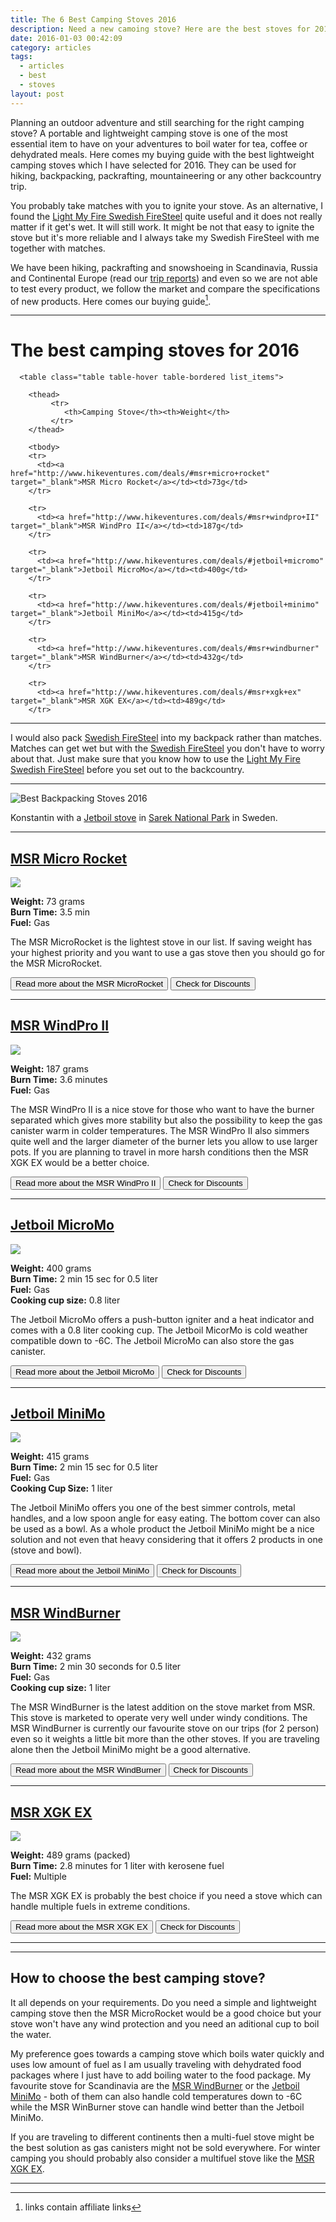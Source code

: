 ```yaml
---
title: The 6 Best Camping Stoves 2016
description: Need a new camoing stove? Here are the best stoves for 2016.
date: 2016-01-03 00:42:09
category: articles
tags:
  - articles
  - best
  - stoves
layout: post
---
```

Planning an outdoor adventure and still searching for the right camping stove? A portable and lightweight camping stove is one of the most essential item to have on your adventures to boil water for tea, coffee or dehydrated meals. Here comes my buying guide with the best lightweight camping stoves which I have selected for 2016. They can be used for hiking, backpacking, packrafting, mountaineering or any other backcountry trip.

You probably take matches with you to ignite your stove. As an alternative, I found the <a href="http://amzn.to/22kZs72" rel="nofollo">Light My Fire Swedish FireSteel</a> quite useful and it does not really matter if it get's wet. It will still work. It might be not that easy to ignite the stove but it's more reliable and I always take my Swedish FireSteel with me together with matches.

We have been hiking, packrafting and snowshoeing in Scandinavia, Russia and Continental Europe (read our [trip reports][1]) and even so we are not able to test every product, we follow the market and compare the specifications of new products. Here comes our buying guide[^1].

---

# The best camping stoves for 2016

<div class="table-responsive">

      <table class="table table-hover table-bordered list_items">

        <thead>
             <tr>
                <th>Camping Stove</th><th>Weight</th>
             </tr>
        </thead>

        <tbody>
        <tr>
          <td><a href="http://www.hikeventures.com/deals/#msr+micro+rocket" target="_blank">MSR Micro Rocket</a></td><td>73g</td>
        </tr>

        <tr>
          <td><a href="http://www.hikeventures.com/deals/#msr+windpro+II" target="_blank">MSR WindPro II</a></td><td>187g</td>
        </tr>

        <tr>
          <td><a href="http://www.hikeventures.com/deals/#jetboil+micromo" target="_blank">Jetboil MicroMo</a></td><td>400g</td>
        </tr>

        <tr>
          <td><a href="http://www.hikeventures.com/deals/#jetboil+minimo" target="_blank">Jetboil MiniMo</a></td><td>415g</td>
        </tr>

        <tr>
          <td><a href="http://www.hikeventures.com/deals/#msr+windburner" target="_blank">MSR WindBurner</a></td><td>432g</td>
        </tr>

        <tr>
          <td><a href="http://www.hikeventures.com/deals/#msr+xgk+ex" target="_blank">MSR XGK EX</a></td><td>489g</td>
        </tr>
</tbody>
</table>
</div>

<!--more-->

----

I would also pack <a href="http://amzn.to/22kZs72" rel="nofollo">Swedish FireSteel</a> into my backpack rather than matches. Matches can get wet but with the <a href="http://amzn.to/22kZs72" rel="nofollo">Swedish FireSteel</a> you don't have to worry about that. Just make sure that you know how to use the <a href="http://amzn.to/22kZs72" rel="nofollo">Light My Fire Swedish FireSteel</a> before you set out to the backcountry.


---


![][image-1]

Konstantin with a [Jetboil stove][2] in [Sarek National Park][3] in Sweden.

---

<h2><a href="http://www.hikeventures.com/deals/#msr+micro+rocket" target="_blank">MSR Micro Rocket</a></h2>

<a rel="nofollow" href="http://www.amazon.com/gp/product/B00F0BSDO4/ref=as_li_tl?ie=UTF8&camp=1789&creative=9325&creativeASIN=B00F0BSDO4&linkCode=as2&tag=hikeve-20&linkId=GXQ24IC7MGCK4GWX"><img border="0" src="http://ws-na.amazon-adsystem.com/widgets/q?_encoding=UTF8&ASIN=B00F0BSDO4&Format=_SL250_&ID=AsinImage&MarketPlace=US&ServiceVersion=20070822&WS=1&tag=hikeve-20" ></a><img src="http://ir-na.amazon-adsystem.com/e/ir?t=hikeve-20&l=as2&o=1&a=B00F0BSDO4" width="1" height="1" border="0" alt="" style="border:none !important; margin:0px !important;" />

**Weight:** 73 grams  
**Burn Time:** 3.5 min  
**Fuel:** Gas  

The MSR MicroRocket is the lightest stove in our list. If saving weight has your highest priority and you want to use a gas stove then you should go for the MSR MicroRocket.

<a href="http://www.backcountry.com/msr-micro-rocket-stove"><button type="button" class="btn btn-danger">Read more about the MSR MicroRocket</button></a>  <a href="http://www.hikeventures.com/deals/#msr+micro+rocket" target="_blank"><button type="button" class="btn btn-warning">Check for Discounts</button></a>

---

<h2><a href="http://www.hikeventures.com/deals/#msr+windpro+II" target="_blank">MSR WindPro II</a></h2>

<a rel="nofollow" href="http://www.amazon.com/gp/product/B005I6PNZS/ref=as_li_tl?ie=UTF8&camp=1789&creative=9325&creativeASIN=B005I6PNZS&linkCode=as2&tag=hikeve-20&linkId=NCXX5MK756QD4MWS"><img border="0" src="http://ws-na.amazon-adsystem.com/widgets/q?_encoding=UTF8&ASIN=B005I6PNZS&Format=_SL250_&ID=AsinImage&MarketPlace=US&ServiceVersion=20070822&WS=1&tag=hikeve-20" ></a><img src="http://ir-na.amazon-adsystem.com/e/ir?t=hikeve-20&l=as2&o=1&a=B005I6PNZS" width="1" height="1" border="0" alt="" style="border:none !important; margin:0px !important;" />  

**Weight:** 187 grams  
**Burn Time:** 3.6 minutes  
**Fuel:** Gas  

The MSR WindPro II is a nice stove for those who want to have the burner separated which gives more stability but also the possibility to keep the gas canister warm in colder temperatures. The MSR WindPro II also simmers quite well and the larger diameter of the burner lets you allow to use larger pots. If you are planning to travel in more harsh conditions then the MSR XGK EX would be a better choice.

<a href="http://www.omcgear.com/msr-windpro-ii-stove-1.html"><button type="button" class="btn btn-danger">Read more about the MSR WindPro II</button></a>  <a href="http://www.hikeventures.com/deals/#msr+windpro+II" target="_blank"><button type="button" class="btn btn-warning">Check for Discounts</button></a>

---

<h2><a href="http://www.hikeventures.com/deals/#jetboil+micromo" target="_blank">Jetboil MicroMo</a></h2>

<a  href="http://www.amazon.com/gp/product/B019GPIYZC/ref=as_li_tl?ie=UTF8&camp=1789&creative=9325&creativeASIN=B019GPIYZC&linkCode=as2&tag=hikeve-20&linkId=MRADQZHAE2DN5ZNE"><img border="0" src="http://ws-na.amazon-adsystem.com/widgets/q?_encoding=UTF8&ASIN=B019GPIYZC&Format=_SL250_&ID=AsinImage&MarketPlace=US&ServiceVersion=20070822&WS=1&tag=hikeve-20" ></a><img src="http://ir-na.amazon-adsystem.com/e/ir?t=hikeve-20&l=as2&o=1&a=B019GPIYZC" width="1" height="1" border="0" alt="" style="border:none !important; margin:0px !important;" />

**Weight:** 400 grams  
**Burn Time:** 2 min 15 sec for 0.5 liter  
**Fuel:** Gas  
**Cooking cup size:** 0.8 liter  

The Jetboil MicroMo offers a push-button igniter and a heat indicator and comes with a 0.8 liter cooking cup. The Jetboil MicorMo is cold weather compatible down to -6C. The Jetboil MicroMo can also store the gas canister.

<a href="http://www.backcountry.com/jetboil-micromo-personal-cooking-system"><button type="button" class="btn btn-danger">Read more about the Jetboil MicroMo</button></a>  <a href="http://www.hikeventures.com/deals/#jetboil+micromo" target="_blank"><button type="button" class="btn btn-warning">Check for Discounts</button></a>

---

<h2><a href="http://www.hikeventures.com/deals/#jetboil+minimo" target="_blank">Jetboil MiniMo</a></h2>

<a  href="http://www.amazon.com/gp/product/B00KXP7CUI/ref=as_li_tl?ie=UTF8&camp=1789&creative=9325&creativeASIN=B00KXP7CUI&linkCode=as2&tag=hikeve-20&linkId=63NECFHTZ3EYX64N"><img border="0" src="http://ws-na.amazon-adsystem.com/widgets/q?_encoding=UTF8&ASIN=B00KXP7CUI&Format=_SL250_&ID=AsinImage&MarketPlace=US&ServiceVersion=20070822&WS=1&tag=hikeve-20" ></a><img src="http://ir-na.amazon-adsystem.com/e/ir?t=hikeve-20&l=as2&o=1&a=B00KXP7CUI" width="1" height="1" border="0" alt="" style="border:none !important; margin:0px !important;" />

**Weight:** 415 grams  
**Burn Time:** 2 min 15 sec for 0.5 liter  
**Fuel:** Gas  
**Cooking Cup Size:** 1 liter  

The Jetboil MiniMo offers you one of the best simmer controls, metal handles, and a low spoon angle for easy eating. The bottom cover can also be used as a bowl. As a whole product the Jetboil MiniMo might be a nice solution and not even that heavy considering that it offers 2 products in one (stove and bowl).

<a href="http://www.backcountry.com/jetboil-minimo-cooking-system"><button type="button" class="btn btn-danger">Read more about the Jetboil MiniMo</button></a>  <a href="http://www.hikeventures.com/deals/#jetboil+minimo" target="_blank"><button type="button" class="btn btn-warning">Check for Discounts</button></a>

---

<h2><a href="http://www.hikeventures.com/deals/#msr+windburner" target="_blank">MSR WindBurner</a></h2>

<a rel="nofollow" href="http://www.amazon.com/gp/product/B00NPPWOJ2/ref=as_li_tl?ie=UTF8&camp=1789&creative=9325&creativeASIN=B00NPPWOJ2&linkCode=as2&tag=hikeve-20&linkId=G7LF7ACULXJOSCLX"><img border="0" src="http://ws-na.amazon-adsystem.com/widgets/q?_encoding=UTF8&ASIN=B00NPPWOJ2&Format=_SL250_&ID=AsinImage&MarketPlace=US&ServiceVersion=20070822&WS=1&tag=hikeve-20" ></a><img src="http://ir-na.amazon-adsystem.com/e/ir?t=hikeve-20&l=as2&o=1&a=B00NPPWOJ2" width="1" height="1" border="0" alt="" style="border:none !important; margin:0px !important;" />

**Weight:** 432 grams  
**Burn Time:** 2 min 30 seconds for 0.5 liter  
**Fuel:** Gas  
**Cooking cup size:** 1 liter  

The MSR WindBurner is the latest addition on the stove market from MSR. This stove is marketed to operate very well under windy conditions. The MSR WindBurner is currently our favourite stove on our trips (for 2 person) even so it weights a little bit more than the other stoves. If you are traveling alone then the Jetboil MiniMo might be a good alternative.

<a href="https://www.rei.com/product/890802/msr-windburner-stove-system"><button type="button" class="btn btn-danger">Read more about the MSR WindBurner</button></a>  <a href="http://www.hikeventures.com/deals/#msr+windburner" target="_blank"><button type="button" class="btn btn-warning">Check for Discounts</button></a>

---

<h2><a href="http://www.hikeventures.com/deals/#msr+xgk+ex" target="_blank">MSR XGK EX</a></h2>

<a  href="http://www.amazon.com/gp/product/B000EUMKFO/ref=as_li_tl?ie=UTF8&camp=1789&creative=9325&creativeASIN=B000EUMKFO&linkCode=as2&tag=hikeve-20&linkId=VXEWELGDXLVW6BJU"><img border="0" src="http://ws-na.amazon-adsystem.com/widgets/q?_encoding=UTF8&ASIN=B000EUMKFO&Format=_SL250_&ID=AsinImage&MarketPlace=US&ServiceVersion=20070822&WS=1&tag=hikeve-20" ></a><img src="http://ir-na.amazon-adsystem.com/e/ir?t=hikeve-20&l=as2&o=1&a=B000EUMKFO" width="1" height="1" border="0" alt="" style="border:none !important; margin:0px !important;" />

**Weight:** 489 grams (packed)  
**Burn Time:** 2.8 minutes for 1 liter with kerosene fuel  
**Fuel:** Multiple  

The MSR XGK EX is probably the best choice if you need a stove which can handle multiple fuels in extreme conditions.

<a href="http://www.backcountry.com/msr-xgk-ex-stove"><button type="button" class="btn btn-danger">Read more about the MSR XGK EX</button></a>  <a href="http://www.hikeventures.com/deals/#msr+xgk+ex" target="_blank"><button type="button" class="btn btn-warning">Check for Discounts</button></a>

---

<script type="text/javascript">
amzn_assoc_placement = "adunit0";
amzn_assoc_search_bar = "true";
amzn_assoc_tracking_id = "hikeve-20";
amzn_assoc_search_bar_position = "bottom";
amzn_assoc_ad_mode = "search";
amzn_assoc_ad_type = "smart";
amzn_assoc_marketplace = "amazon";
amzn_assoc_region = "US";
amzn_assoc_title = "Amazon Search Results";
amzn_assoc_default_search_phrase = "Jetboil";
amzn_assoc_default_category = "All";
amzn_assoc_linkid = "e591c20a2231d99e36c0a9786ecb9ae1";
</script>
<script src="//z-na.amazon-adsystem.com/widgets/onejs?MarketPlace=US"></script>

---


## How to choose the best camping stove?
It all depends on your requirements. Do you need a simple and lightweight camping stove then the MSR MicroRocket would be a good choice but your stove won't have any wind protection and you need an aditional cup to boil the water.

My preference goes towards a camping stove which boils water quickly and uses low amount of fuel as I am usually traveling with dehydrated food packages where I just have to add boiling water to the food package. My favourite stove for Scandinavia are the [MSR WindBurner][4] or the [Jetboil MiniMo][5] - both of them can also handle cold temperatures down to -6C while the MSR WinBurner stove can handle wind better than the Jetboil MiniMo.

If you are traveling to different continents then a multi-fuel stove might be the best solution as gas canisters might not be sold everywhere. For winter camping you should probably also consider a multifuel stove like the [MSR XGK EX][6].

---

[^1]:	links contain affiliate links

[1]:	http://www.hikeventures.com/destinations/
[2]:	http://hikeventures.com/gear-review-jetboil-sol-ti/ "Jetboil Sol Ti"
[3]:	http://hikeventures.com/hiking-and-packrafting-in-sarek-day-1/ "Sarek National Park"
[4]:	http://www.backcountry.com/msr-windboiler-personal-stove-system
[5]:	http://www.backcountry.com/jetboil-minimo-cooking-system
[6]:	http://www.backcountry.com/msr-xgk-ex-stove

[image-1]:	https://c1.staticflickr.com/3/2822/9596230289_9b0f70706d_o.jpg "Best Backpacking Stoves 2016"
